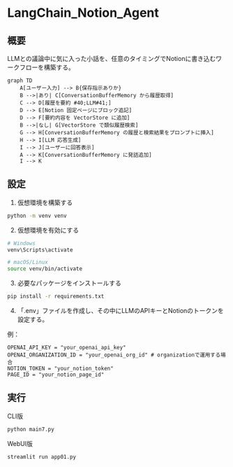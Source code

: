 # LangChain_Notion_Agent

## 概要
LLMとの議論中に気に入った小話を、任意のタイミングでNotionに書き込むワークフローを構築する。

```mermaid
graph TD
    A[ユーザー入力] --> B{保存指示ありか}
    B -->|あり| C[ConversationBufferMemory から履歴取得]
    C --> D[履歴を要約 #40;LLM#41;]
    D --> E[Notion 固定ページにブロック追記]
    D --> F[要約内容を VectorStore に追加]
    B -->|なし| G[VectorStore で類似履歴検索]
    G --> H[ConversationBufferMemory の履歴と検索結果をプロンプトに挿入]
    H --> I[LLM 応答生成]
    I --> J[ユーザーに回答表示]
    A --> K[ConversationBufferMemory に発話追加]
    I --> K
```

## 設定
1. 仮想環境を構築する
```bash
python -m venv venv
```
2. 仮想環境を有効にする
```bash
# Windows
venv\Scripts\activate

# macOS/Linux
source venv/bin/activate
```
3. 必要なパッケージをインストールする
```bash
pip install -r requirements.txt
```
4. 「.env」ファイルを作成し、その中にLLMのAPIキーとNotionのトークンを設定する。

例：
```
OPENAI_API_KEY = "your_openai_api_key"
OPENAI_ORGANIZATION_ID = "your_openai_org_id" # organizationで運用する場合
NOTION_TOKEN = "your_notion_token"
PAGE_ID = "your_notion_page_id"
```

## 実行

CLI版
```bash
python main7.py
```

WebUI版
```bash
streamlit run app01.py
```
